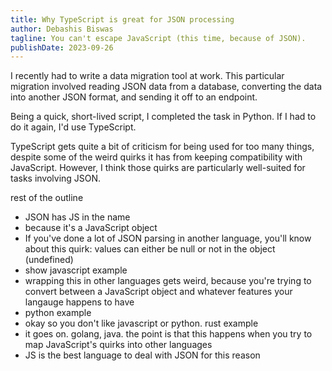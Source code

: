 ```yaml
---
title: Why TypeScript is great for JSON processing
author: Debashis Biswas
tagline: You can't escape JavaScript (this time, because of JSON).
publishDate: 2023-09-26
---
```


I recently had to write a data migration tool at work. This particular migration
involved reading JSON data from a database, converting the data into another
JSON format, and sending it off to an endpoint.

Being a quick, short-lived script, I completed the task in Python. If I had to
do it again, I'd use TypeScript.

TypeScript gets quite a bit of criticism for being used for too many things,
despite some of the weird quirks it has from keeping compatibility with
JavaScript. However, I think those quirks are particularly well-suited for tasks
involving JSON.

rest of the outline
- JSON has JS in the name
- because it's a JavaScript object
- If you've done a lot of JSON parsing in another language, you'll know about
this quirk: values can either be null or not in the object (undefined)
- show javascript example
- wrapping this in other languages gets weird, because you're trying to convert
  between a JavaScript object and whatever features your langauge happens to
have
- python example
- okay so you don't like javascript or python. rust example
- it goes on. golang, java. the point is that this happens when you try to map
JavaScript's quirks into other languages
- JS is the best language to deal with JSON for this reason
